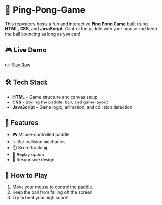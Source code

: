 # 🏓 Ping-Pong-Game

This repository hosts a fun and interactive **Ping Pong Game** built using **HTML**, **CSS**, and **JavaScript**. Control the paddle with your mouse and keep the ball bouncing as long as you can!

## 🎮 Live Demo

👉 [Play Now](https://uddipta7.github.io/Ping-Pong-Game/)

## 🛠️ Tech Stack

- **HTML** – Game structure and canvas setup  
- **CSS** – Styling the paddle, ball, and game layout  
- **JavaScript** – Game logic, animation, and collision detection

## 📌 Features

- 🎮 Mouse-controlled paddle
- 💥 Ball collision mechanics
- ⏱️ Score tracking
- 🔄 Replay option
- 📱 Responsive design

## 📂 How to Play

1. Move your mouse to control the paddle.
2. Keep the ball from falling off the screen.
3. Try to beat your high score!

